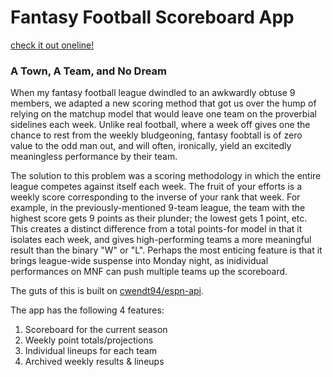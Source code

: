# Fantasy Football Scoreboard App
[check it out oneline!](http://encinitasdynasty.com)
### A Town, A Team, and No Dream 
When my fantasy football league dwindled to an awkwardly obtuse 9 members, we adapted a new scoring method that got us over the hump of relying on the matchup model that would leave one team on the proverbial sidelines each week. Unlike real football, where a week off gives one the chance to rest from the weekly bludgeoning, fantasy foobtall is of zero value to the odd man out, and will often, ironically, yield an excitedly meaningless performance by their team.

The solution to this problem was a scoring methodology in which the entire league competes against itself each week. The fruit of your efforts is a weekly score corresponding to the inverse of your rank that week. For example, in the previously-mentioned 9-team league, the team with the highest score gets 9 points as their plunder; the lowest gets 1 point, etc. This creates a distinct difference from a total points-for model in that it isolates each week, and gives high-performing teams a more meaningful result than the binary "W" or "L". Perhaps the most enticing feature is that it brings league-wide suspense into Monday night, as inidividual performances on MNF can push multiple teams up the scoreboard.

The guts of this is built on [cwendt94/espn-api](https://github.com/cwendt94/espn-api).

The app has the following 4 features: 
1. Scoreboard for the current season
2. Weekly point totals/projections
3. Individual lineups for each team
4. Archived weekly results & lineups
